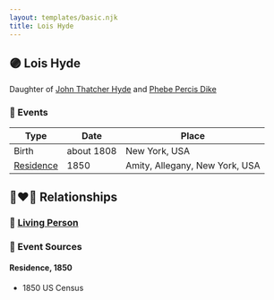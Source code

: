 ```yaml
---
layout: templates/basic.njk
title: Lois Hyde
---
```

## 🟣 Lois Hyde

Daughter of [John Thatcher Hyde](/people/3/3310224) and [Phebe Percis Dike](/people/4/41577072)

### 📆 Events

Type | Date | Place
------ | ------ | ------
Birth | about 1808 | New York, USA
[Residence](#event-ead576d5-e251-4cef-a216-7915783b35ba) | 1850 | Amity, Allegany, New York, USA

## 👩‍❤️‍👨 Relationships

### 🔵 [Living Person](/people/2/22782072)

### 📰 Event Sources

#### <a id="event-ead576d5-e251-4cef-a216-7915783b35ba"></a> Residence, 1850
* 1850 US Census
